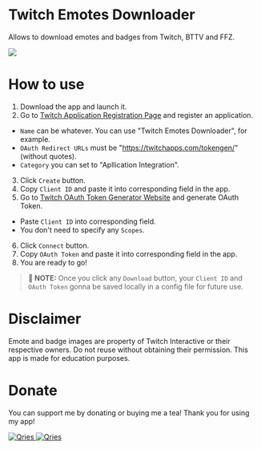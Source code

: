 # Twitch Emotes Downloader
Allows to download emotes and badges from Twitch, BTTV and FFZ.

<img src="https://i.imgur.com/7cUsek1.png" />


# How to use
1. Download the app and launch it.
2. Go to [Twitch Application Registration Page](https://dev.twitch.tv/console/apps/create) and register an application.
  * `Name` can be whatever. You can use "Twitch Emotes Downloader", for example.
  * `OAuth Redirect URLs` must be "https://twitchapps.com/tokengen/" (without quotes).
  * `Category` you can set to "Apllication Integration".
3. Click `Create` button.
4. Copy `Client ID` and paste it into corresponding field in the app.
5. Go to [Twitch OAuth Token Generator Website](https://twitchapps.com/tokengen/) and generate OAuth Token.
  * Paste `Client ID` into corresponding field.
  * You don't need to specify any `Scopes`.
6. Click `Connect` button.
7. Copy `OAuth Token` and paste it into corresponding field in the app.
5. You are ready to go!

>**:pushpin: NOTE:**   Once you click any `Download` button, your `Client ID` and `OAuth Token` gonna be saved locally in a config file for future use.

# Disclaimer
Emote and badge images are property of Twitch Interactive or their respective owners. Do not reuse without obtaining their permission. This app is made for education purposes.
# Donate

You can support me by donating or buying me a tea! Thank you for using my app!

 <a href="https://streamelements.com/greencomfytea/tip">
  <img alt="Qries" src="https://panels-images.twitch.tv/panel-48897356-image-c6155d48-b689-4240-875c-f3141355cb56">
</a>
<a href="https://ko-fi.com/greencomfytea">
  <img alt="Qries" src="https://panels-images.twitch.tv/panel-48897356-image-c2fcf835-87e4-408e-81e8-790789c7acbc">
</a>
